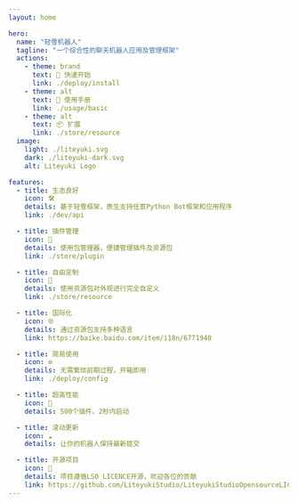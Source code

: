 ```yaml
---
layout: home

hero:
  name: "轻雪机器人"
  tagline: "一个综合性的聊天机器人应用及管理框架"
  actions:
    - theme: brand
      text: 🚀 快速开始
      link: ./deploy/install
    - theme: alt
      text: 📖 使用手册
      link: ./usage/basic
    - theme: alt
      text: 📦 扩展
      link: ./store/resource
  image:
    light: ./liteyuki.svg
    dark: ./liteyuki-dark.svg
    alt: Liteyuki Logo

features:
  - title: 生态良好
    icon: 🛠️
    details: 基于轻雪框架，原生支持任意Python Bot框架和应用程序
    link: ./dev/api

  - title: 插件管理
    icon: 🧩
    details: 使用包管理器，便捷管理插件及资源包
    link: ./store/plugin

  - title: 自由定制
    icon: 🎨
    details: 使用资源包对外观进行完全自定义
    link: ./store/resource

  - title: 国际化
    icon: 🌐
    details: 通过资源包支持多种语言
    link: https://baike.baidu.com/item/i18n/6771940

  - title: 简易使用
    icon: ⚙️
    details: 无需繁琐前期过程，开箱即用
    link: ./deploy/config

  - title: 超高性能
    icon: 🚀
    details: 500个插件，2秒内启动

  - title: 滚动更新
    icon: ☁️
    details: 让你的机器人保持最新提交

  - title: 开源项目
    icon: 📄
    details: 项目遵循LSO LICENCE开源，欢迎各位的贡献
    link: https://github.com/LiteyukiStudio/LiteyukiStudioOpensourceLICENSE
---
```

